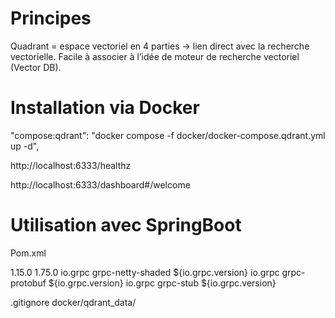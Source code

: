 
# Principes

  Quadrant = espace vectoriel en 4 parties → lien direct avec la recherche vectorielle.
  Facile à associer à l’idée de moteur de recherche vectoriel (Vector DB).

# Installation via Docker
  
  "compose:qdrant": "docker compose -f docker/docker-compose.qdrant.yml up -d",

  http://localhost:6333/healthz
  
  http://localhost:6333/dashboard#/welcome


# Utilisation avec SpringBoot

  Pom.xml


  <properties>
    <qdrant.version>1.15.0</qdrant.version>
    <io.grpc.version>1.75.0</io.grpc.version>
  </properties>

  <dependency>
      <groupId>io.grpc</groupId>
      <artifactId>grpc-netty-shaded</artifactId>
      <version>${io.grpc.version}</version>
  </dependency>
    <dependency>
        <groupId>io.grpc</groupId>
        <artifactId>grpc-protobuf</artifactId>
      <version>${io.grpc.version}</version>
    </dependency>
    <dependency>
      <groupId>io.grpc</groupId>
      <artifactId>grpc-stub</artifactId>
      <version>${io.grpc.version}</version>
    </dependency>	
	    
  .gitignore
    docker/qdrant_data/